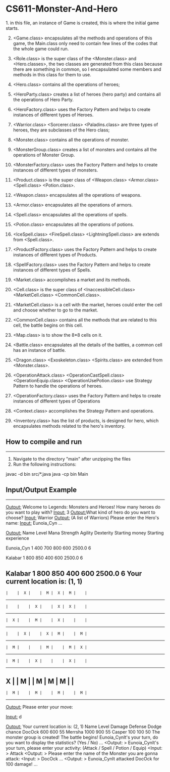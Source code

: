 # CS611-Monster-And-Hero
<A brief description of each file and what it does>
1. <Main.class> in this file, an instance of Game is created, this is where the initial game starts.
	
2. <Game.class> encapsulates all the methods and operations of this game, the Main.class only need to
	contain few lines of the codes that the whole game could run.
	
3. <Role.class> is the super class of the <Monster.class> and <Hero.classes>, the two classes are 
	generated from this class because there are something in common, so I encapsulated 
	some members and methods in this class for them to use.
4. <Hero.class> contains all the operations of heroes;
5. <HeroParty.class> creates a list of heroes (hero party) and contains all the operations of Hero Party.
6. <HeroFactory.class> uses the Factory Pattern and helps to create instances of different types of Heroes.
7. <Warrior.class> <Sorcerer.class> <Paladins.class> are three types of heroes, they are subclasses 
	of the Hero class;
8. <Monster.class> contains all the operations of monster.
9. <MonsterGroup.class> creates a list of monsters and contains all the operations of Monster Group.
10. <MonsterFactory.class> uses the Factory Pattern and helps to create instances of different types of monsters.
11. <Product.class> is the super class of <Weapon.class> <Armor.class> <Spell.class> <Potion.class>.
12. <Weapon.class> encapsulates all the operations of weapons.
13. <Armor.class> encapsulates all the operations of armors.
14. <Spell.class> encapsulates all the operations of spells.
15. <Potion.class> encapsulates all the operations of potions.
16. <IceSpell.class> <FireSpell.class> <LightningSpell.class> are extends from <Spell.class>.
17. <ProductFactory.class> uses the Factory Pattern and helps to create instances of different types of Products.
18. <SpellFactory.class> uses the Factory Pattern and helps to create instances of different types of Spells.
19. <Market.class> accomplishes a market and its methods.
20. <Cell.class> is the super class of <InaccessibleCell.class> <MarketCell.class> <CommonCell.class>.
21. <MarketCell.class> is a cell with the market, heroes could enter the cell and choose whether to go to the market.
22. <CommonCell.class> contains all the methods that are related to this cell, the battle begins on this cell.
23. <Map.class> is to show the 8*8 cells on it.
24. <Battle.class> encapsulates all the details of the battles, a common cell has an instance of battle.
25. <Dragon.class> <Exoskeleton.class> <Spirits.class> are extended from <Monster.class>.
26. <OperationAttack.class> <OperationCastSpell.class> <OperationEquip.class> <OperationUsePotion.class> use Strategy
	Pattern to handle the operations of heroes.
27. <OperationFactory.class> uses the Factory Pattern and helps to create instances of different types of Operations
28. <Context.class> accomplishes the Strategy Pattern and operations.
29. <Inventory.class> has the list of products, is designed for hero, which encapsulates methods related to the hero's
	inventory.



## How to compile and run
---------------------------------------------------------------------------
1. Navigate to the directory "main" after unzipping the files
2. Run the following instructions:
<Example below>
javac -d bin src/*.java
java -cp bin Main

## Input/Output Example
---------------------------------------------------------------------------

<Output:>
	Welcome to Legends: Monsters and Heroes!
	How many heroes do you want to play with?
<Input:> 3
<Output:>What kind of hero do you want to choose?
<Input:> Warrior
<Output:>
	(A list of Warriors)
	Please enter the Hero's name: 
<Input:> Eunoia_Cyn
...

<Output:>
Name	Level	Mana	Strength	Agility	Dexterity	Starting money	Starting experience

Eunoia_Cyn	1	400	700	800	600	2500.0	6

Kalabar	1	800	850	400	600	2500.0	6

Kalabar	1	800	850	400	600	2500.0	6
Your current location is: (1, 1)
----------------------------------------
    |    |  X |    |  M |  X |  M |    |
----------------------------------------
    |    |    |  X |    |  X |  X |    |
----------------------------------------
    |  X |    |  M |    |  X |    |    |
----------------------------------------
    |    |  X |    |  X |  M |    |  M |
----------------------------------------
    |  M |    |    |  M |    |  M |  X |
----------------------------------------
    |  M |    |  X |    |    |  X |    |
----------------------------------------
  X |    |  M |    |  M |  M |  M |    |
----------------------------------------
    |  M |    |  M |    |  M |    |  M |
----------------------------------------
<Output:> Please enter your move: 
	
<Input:> d
	
<Output:>
Your current location is: (2, 1)
Name	Level	Damage	Defense	Dodge chance
DocOck	600	600	55
Merrsha	1000	900	55
Casper	100	100	50
The monster group is created!
The battle begins!
Eunoia_CynIt's your turn, do you want to display the statistics? (Yes / No)
...
<Output: >
Eunoia_CynIt's your turn, please enter your activity: (Attack / Spell / Potion / Equip)
<Input: > Attack
<Output: > Please enter the name of the Monster you are gonna attack:
<Input: > DocOck
...
<Output: > Eunoia_CynIt attacked DocOck for 100 damage!
...

